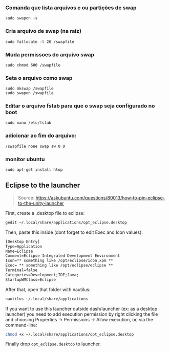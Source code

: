 ### Comanda que lista arquivos e ou partições de swap
```
sudo swapon -s
```
### Cria arquivo de swap (na raiz)
```
sudo fallocate -l 2G /swapfile
```
### Muda permissoes do arquivo swap
```
sudo chmod 600 /swapfile
```
### Seta o arquivo como swap
```
sudo mkswap /swapfile
sudo swapon /swapfile
```
### Editar o arquivo fstab para que o swap seja configurado no boot
```
sudo nano /etc/fstab
```
### adicionar ao fim do arquivo:
```
/swapfile none swap sw 0 0
```
### monitor ubuntu
```
sudo apt-get install htop
```

## Eclipse to the launcher

> Source: https://askubuntu.com/questions/80013/how-to-pin-eclipse-to-the-unity-launcher

First, create a .desktop file to eclipse:
```sh
gedit ~/.local/share/applications/opt_eclipse.desktop
```

Then, paste this inside (dont forget to edit Exec and Icon values):

```txt
[Desktop Entry]
Type=Application
Name=Eclipse
Comment=Eclipse Integrated Development Environment
Icon=** something like /opt/eclipse/icon.xpm **
Exec= ** something like /opt/eclipse/eclipse **
Terminal=false
Categories=Development;IDE;Java;
StartupWMClass=Eclipse
```

After that, open that folder with nautilus:

```sh
nautilus ~/.local/share/applications
```

If you want to use this launcher outside dash/launcher (ex: as a desktop launcher) you need to add execution permission by right clicking the file and choosing Properties -> Permissions -> Allow execution, or, via the command-line:

```sh
chmod +x ~/.local/share/applications/opt_eclipse.desktop
```

Finally drop `opt_eclipse.desktop` to launcher.
